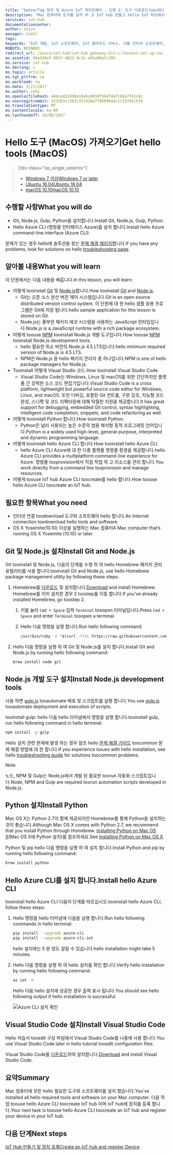 ```yaml
---
title: "SensorTag 장치 및 Azure IoT 게이트웨이 - 단원 2: 도구 다운로드(macOS) | Microsoft Docs"
description: "Mac 컴퓨터에 도구를 설치 하 고 IoT hub 만들고 hello IoT 허브에서 장치를 등록 합니다."
services: iot-hub
documentationcenter: 
author: shizn
manager: timtl
tags: 
keywords: "IoT 개발, IoT 소프트웨어, IoT 클라우드 서비스, 사물 인터넷 소프트웨어, Azure CLI, Python Mac 설치, Mac에 Git 설치, gulp 실행, Node Js Mac 설치"
ROBOTS: NOINDEX
redirect_url: /azure/iot-hub/iot-hub-gateway-kit-c-lesson1-set-up-nuc
ms.assetid: 94e538ef-9857-4023-9c3c-e92a0be7c395
ms.service: iot-hub
ms.devlang: c
ms.topic: article
ms.tgt_pltfrm: na
ms.workload: na
ms.date: 3/21/2017
ms.author: xshi
ms.openlocfilehash: 44bce452690e18e6c803df564fdafcdda7f41c8c
ms.sourcegitcommit: 523283cc1b3c37c428e77850964dc1c33742c5f0
ms.translationtype: MT
ms.contentlocale: ko-KR
ms.lasthandoff: 10/06/2017
---
```

# <a name="get-hello-tools-macos"></a><span data-ttu-id="fab70-104">Hello 도구 (MacOS) 가져오기</span><span class="sxs-lookup"><span data-stu-id="fab70-104">Get hello tools (MacOS)</span></span>
> [!div class="op_single_selector"]
> * [<span data-ttu-id="fab70-105">Windows 7 이상</span><span class="sxs-lookup"><span data-stu-id="fab70-105">Windows 7 or later</span></span>](iot-hub-gateway-kit-c-lesson2-get-the-tools-win32.md)
> * [<span data-ttu-id="fab70-106">Ubuntu 16.04</span><span class="sxs-lookup"><span data-stu-id="fab70-106">Ubuntu 16.04</span></span>](iot-hub-gateway-kit-c-lesson2-get-the-tools-ubuntu.md)
> * [<span data-ttu-id="fab70-107">macOS 10.10</span><span class="sxs-lookup"><span data-stu-id="fab70-107">macOS 10.10</span></span>](iot-hub-gateway-kit-c-lesson2-get-the-tools-mac.md)

## <a name="what-you-will-do"></a><span data-ttu-id="fab70-108">수행할 사항</span><span class="sxs-lookup"><span data-stu-id="fab70-108">What you will do</span></span>

- <span data-ttu-id="fab70-109">Git, Node.js, Gulp, Python을 설치합니다.</span><span class="sxs-lookup"><span data-stu-id="fab70-109">Install Git, Node.js, Gulp, Python.</span></span>
- <span data-ttu-id="fab70-110">Hello Azure CLI (명령줄 인터페이스 Azure)를 설치 합니다.</span><span class="sxs-lookup"><span data-stu-id="fab70-110">Install hello Azure command-line interface (Azure CLI).</span></span> 

<span data-ttu-id="fab70-111">문제가 있는 경우 hello에 솔루션을 찾는 [문제 해결 페이지](iot-hub-gateway-kit-c-troubleshooting.md)합니다.</span><span class="sxs-lookup"><span data-stu-id="fab70-111">If you have any problems, look for solutions on hello [troubleshooting page](iot-hub-gateway-kit-c-troubleshooting.md).</span></span>

## <a name="what-you-will-learn"></a><span data-ttu-id="fab70-112">알아볼 내용</span><span class="sxs-lookup"><span data-stu-id="fab70-112">What you will learn</span></span>

<span data-ttu-id="fab70-113">이 단원에서는 다음 내용을 배웁니다.</span><span class="sxs-lookup"><span data-stu-id="fab70-113">In this lesson, you will learn:</span></span>

- <span data-ttu-id="fab70-114">어떻게 tooinstall [Git](https://git-scm.com/) 및 [Node.js](https://nodejs.org/en/)합니다.</span><span class="sxs-lookup"><span data-stu-id="fab70-114">How tooinstall [Git](https://git-scm.com/) and [Node.js](https://nodejs.org/en/).</span></span>
  - <span data-ttu-id="fab70-115">Git는 오픈 소스 분산 버전 제어 시스템입니다.</span><span class="sxs-lookup"><span data-stu-id="fab70-115">Git is an open source distributed version control system.</span></span> <span data-ttu-id="fab70-116">이 단원에 대 한 hello 샘플 응용 프로그램은 Git에 저장 됩니다.</span><span class="sxs-lookup"><span data-stu-id="fab70-116">hello sample application for this lesson is stored on Git.</span></span>
  - <span data-ttu-id="fab70-117">Node.js는 풍부한 패키지 에코 시스템을 사용하는 JavaScript 런타임입니다.</span><span class="sxs-lookup"><span data-stu-id="fab70-117">Node.js is a JavaScript runtime with a rich package ecosystem.</span></span>
- <span data-ttu-id="fab70-118">어떻게 toouse [NPM](https://www.npmjs.com/) tooinstall Node.js 개발 도구입니다.</span><span class="sxs-lookup"><span data-stu-id="fab70-118">How toouse [NPM](https://www.npmjs.com/) tooinstall Node.js development tools.</span></span>
  - <span data-ttu-id="fab70-119">hello 필요한 최소 버전의 Node.js 4.5 LTS입니다.</span><span class="sxs-lookup"><span data-stu-id="fab70-119">hello minimum required version of Node.js is 4.5 LTS.</span></span>
  - <span data-ttu-id="fab70-120">NPM은 Node.js 용 hello 패키지 관리자 중 하나입니다.</span><span class="sxs-lookup"><span data-stu-id="fab70-120">NPM is one of hello package managers for Node.js.</span></span>
- <span data-ttu-id="fab70-121">Tooinstall 어떻게 Visual Studio 코드.</span><span class="sxs-lookup"><span data-stu-id="fab70-121">How tooinstall Visual Studio Code.</span></span>
  - <span data-ttu-id="fab70-122">Visual Studio Code는 Windows, Linux 및 macOS를 위한 간단하지만 플랫폼 간 강력한 소스 코드 편집기입니다.</span><span class="sxs-lookup"><span data-stu-id="fab70-122">Visual Studio Code is a cross platform, lightweight but powerful source code editor for Windows, Linux, and macOS.</span></span> <span data-ttu-id="fab70-123">또한 디버깅, 포함된 Git 컨트롤, 구문 강조, 지능형 코드 완성, 스니펫 및 코드 리팩터링에 대해 탁월한 지원을 제공합니다.</span><span class="sxs-lookup"><span data-stu-id="fab70-123">It has great support for debugging, embedded Git control, syntax highlighting, intelligent code completion, snippets, and code refactoring as well.</span></span>
- <span data-ttu-id="fab70-124">어떻게 tooinstall Python 합니다.</span><span class="sxs-lookup"><span data-stu-id="fab70-124">How tooinstall Python.</span></span>
  - <span data-ttu-id="fab70-125">Python은 널리 사용되는 높은 수준의 범용 해석형 동적 프로그래밍 언어입니다.</span><span class="sxs-lookup"><span data-stu-id="fab70-125">Python is a widely used high-level, general-purpose, interpreted and dynamic programming language.</span></span>
- <span data-ttu-id="fab70-126">어떻게 tooinstall hello Azure CLI 합니다.</span><span class="sxs-lookup"><span data-stu-id="fab70-126">How tooinstall hello Azure CLI.</span></span>
  - <span data-ttu-id="fab70-127">hello Azure CLI Azure에 대 한 다중 플랫폼 명령줄 환경을 제공합니다.</span><span class="sxs-lookup"><span data-stu-id="fab70-127">hello Azure CLI provides a multiplatform command-line experience for Azure.</span></span> <span data-ttu-id="fab70-128">명령줄 tooprovision에서 직접 작업 하 고 리소스를 관리 합니다.</span><span class="sxs-lookup"><span data-stu-id="fab70-128">You work directly from a command line tooprovision and manage resources.</span></span>
- <span data-ttu-id="fab70-129">어떻게 toouse IoT hub Azure CLI toocreate를 hello 합니다.</span><span class="sxs-lookup"><span data-stu-id="fab70-129">How toouse hello Azure CLI toocreate an IoT hub.</span></span>

## <a name="what-you-need"></a><span data-ttu-id="fab70-130">필요한 항목</span><span class="sxs-lookup"><span data-stu-id="fab70-130">What you need</span></span>

- <span data-ttu-id="fab70-131">인터넷 연결 toodownload 도구와 소프트웨어 hello 합니다.</span><span class="sxs-lookup"><span data-stu-id="fab70-131">An Internet connection toodownload hello tools and software.</span></span>
- <span data-ttu-id="fab70-132">OS X Yosemite(10.10) 이상을 실행하는 Mac 컴퓨터</span><span class="sxs-lookup"><span data-stu-id="fab70-132">A Mac computer that’s running OS X Yosemite (10.10) or later.</span></span>

## <a name="install-git-and-nodejs"></a><span data-ttu-id="fab70-133">Git 및 Node.js 설치</span><span class="sxs-lookup"><span data-stu-id="fab70-133">Install Git and Node.js</span></span>

<span data-ttu-id="fab70-134">Git tooinstall 및 Node.js, 다음이 단계를 수행 하 여 hello Homebrew 패키지 관리 유틸리티를 사용 합니다.</span><span class="sxs-lookup"><span data-stu-id="fab70-134">tooinstall Git and Node.js, use hello Homebrew package management utility by following these steps:</span></span>

1. <span data-ttu-id="fab70-135">Homebrew를 [다운로드](http://brew.sh/) 및 설치합니다.</span><span class="sxs-lookup"><span data-stu-id="fab70-135">[Download](http://brew.sh/) and install Homebrew.</span></span> <span data-ttu-id="fab70-136">Homebrew를 이미 설치한 경우 2 toostep를 이동 합니다.</span><span class="sxs-lookup"><span data-stu-id="fab70-136">If you’ve already installed Homebrew, go toostep 2.</span></span>
   1. <span data-ttu-id="fab70-137">키를 눌러 `Cmd + Space` 입력 `Terminal` tooopen 터미널입니다.</span><span class="sxs-lookup"><span data-stu-id="fab70-137">Press `Cmd + Space` and enter `Terminal` tooopen a terminal.</span></span>
   2. <span data-ttu-id="fab70-138">Hello 다음 명령을 실행 합니다.</span><span class="sxs-lookup"><span data-stu-id="fab70-138">Run hello following command:</span></span>

      ```bash
      /usr/bin/ruby -e "$(curl -fsSL https://raw.githubusercontent.com/Homebrew/install/master/install)"
      ```

2. <span data-ttu-id="fab70-139">Hello 다음 명령을 실행 하 여 Git 및 Node.js를 설치 합니다.</span><span class="sxs-lookup"><span data-stu-id="fab70-139">Install Git and Node.js by running hello following command:</span></span>

    ```bash
    brew install node git
    ```

## <a name="install-nodejs-development-tools"></a><span data-ttu-id="fab70-140">Node.js 개발 도구 설치</span><span class="sxs-lookup"><span data-stu-id="fab70-140">Install Node.js development tools</span></span>

<span data-ttu-id="fab70-141">사용 하면 [gulp.js](http://gulpjs.com/) tooautomate 배포 및 스크립트를 실행 합니다.</span><span class="sxs-lookup"><span data-stu-id="fab70-141">You use [gulp.js](http://gulpjs.com/) tooautomate deployment and execution of scripts.</span></span>

<span data-ttu-id="fab70-142">tooinstall gulp: hello 다음 hello 터미널에서 명령을 실행 합니다.</span><span class="sxs-lookup"><span data-stu-id="fab70-142">tooinstall gulp, run hello following command in hello terminal:</span></span>

```bash
npm install -g gulp
```

<span data-ttu-id="fab70-143">Hello 설치 관련 문제에 발생 하는 경우 참조 hello [문제 해결 가이드](iot-hub-gateway-kit-c-troubleshooting.md) toocommon 문제 해결 방법에 대 한 합니다.</span><span class="sxs-lookup"><span data-stu-id="fab70-143">If you experience issues with hello installation, see hello [troubleshooting guide](iot-hub-gateway-kit-c-troubleshooting.md) for solutions toocommon problems.</span></span>

> [!Note]
> <span data-ttu-id="fab70-144">노드, NPM 및 Gulp는 Node.js에서 개발 된 필요한 toorun 자동화 스크립트입니다.</span><span class="sxs-lookup"><span data-stu-id="fab70-144">Node, NPM and Gulp are required toorun automation scripts developed in Node.js.</span></span>

## <a name="install-python"></a><span data-ttu-id="fab70-145">Python 설치</span><span class="sxs-lookup"><span data-stu-id="fab70-145">Install Python</span></span>

<span data-ttu-id="fab70-146">Mac OS X는 Python 2.7이 함께 제공되지만 Homebrew를 통해 Python을 설치하는 것이 좋습니다.</span><span class="sxs-lookup"><span data-stu-id="fab70-146">Although Mac OS X comes with Python 2.7, we recommend that you install Python through Homebrew.</span></span> <span data-ttu-id="fab70-147">[Installing Python on Mac OS X](http://docs.python-guide.org/en/latest/starting/install/osx/)(Mac OS X에 Python 설치)를 참조하세요.</span><span class="sxs-lookup"><span data-stu-id="fab70-147">See [Installing Python on Mac OS X](http://docs.python-guide.org/en/latest/starting/install/osx/).</span></span>

<span data-ttu-id="fab70-148">Python 및 pip hello 다음 명령을 실행 하 여 설치 합니다.</span><span class="sxs-lookup"><span data-stu-id="fab70-148">Install Python and pip by running hello following command:</span></span>

```bash
brew install python
```

## <a name="install-hello-azure-cli"></a><span data-ttu-id="fab70-149">Hello Azure CLI를 설치 합니다.</span><span class="sxs-lookup"><span data-stu-id="fab70-149">Install hello Azure CLI</span></span>

<span data-ttu-id="fab70-150">tooinstall hello Azure CLI 다음이 단계를 따르십시오.</span><span class="sxs-lookup"><span data-stu-id="fab70-150">tooinstall hello Azure CLI, follow these steps:</span></span>

1. <span data-ttu-id="fab70-151">Hello 명령을 hello 터미널에 다음을 실행 합니다.</span><span class="sxs-lookup"><span data-stu-id="fab70-151">Run hello following commands in hello terminal:</span></span>
   ```bash
   pip install --upgrade azure-cli
   pip install --upgrade azure-cli-iot
   ```
   <span data-ttu-id="fab70-152">hello 설치에는 5 분 정도 걸릴 수 있습니다.</span><span class="sxs-lookup"><span data-stu-id="fab70-152">hello installation might take 5 minutes.</span></span>

2. <span data-ttu-id="fab70-153">Hello 다음 명령을 실행 하 여 hello 설치를 확인 합니다.</span><span class="sxs-lookup"><span data-stu-id="fab70-153">Verify hello installation by running hello following command:</span></span>
   ```bash
   az iot -h
   ```
   <span data-ttu-id="fab70-154">Hello 다음 hello 설치에 성공한 경우 출력 표시 됩니다.</span><span class="sxs-lookup"><span data-stu-id="fab70-154">You should see hello following output if hello installation is successful.</span></span>

   ![Azure CLI 설치 확인](media/iot-hub-gateway-kit-lessons/lesson2/az_iot_help_osx.png)

## <a name="install-visual-studio-code"></a><span data-ttu-id="fab70-156">Visual Studio Code 설치</span><span class="sxs-lookup"><span data-stu-id="fab70-156">Install Visual Studio Code</span></span>

<span data-ttu-id="fab70-157">Hello 자습서 tooedit 구성 파일에서 Visual Studio Code를 나중에 사용 합니다.</span><span class="sxs-lookup"><span data-stu-id="fab70-157">You use Visual Studio Code later in hello tutorial tooedit configuration files.</span></span>

<span data-ttu-id="fab70-158">Visual Studio Code를 [다운로드](https://code.visualstudio.com/docs/setup/osx)하여 설치합니다.</span><span class="sxs-lookup"><span data-stu-id="fab70-158">[Download](https://code.visualstudio.com/docs/setup/osx) and install Visual Studio Code.</span></span>

## <a name="summary"></a><span data-ttu-id="fab70-159">요약</span><span class="sxs-lookup"><span data-stu-id="fab70-159">Summary</span></span>

<span data-ttu-id="fab70-160">Mac 컴퓨터에 모든 hello 필요한 도구와 소프트웨어를 설치 했습니다.</span><span class="sxs-lookup"><span data-stu-id="fab70-160">You’ve installed all hello required tools and software on your Mac computer.</span></span> <span data-ttu-id="fab70-161">다음 작업 toouse hello Azure CLI toocreate IoT hub 이며 IoT hub에 장치를 등록 합니다.</span><span class="sxs-lookup"><span data-stu-id="fab70-161">Your next task is toouse hello Azure CLI toocreate an IoT hub and register your device in your IoT hub.</span></span>

## <a name="next-steps"></a><span data-ttu-id="fab70-162">다음 단계</span><span class="sxs-lookup"><span data-stu-id="fab70-162">Next steps</span></span>
[<span data-ttu-id="fab70-163">IoT Hub 만들기 및 장치 등록</span><span class="sxs-lookup"><span data-stu-id="fab70-163">Create an IoT hub and register Device</span></span>](iot-hub-gateway-kit-c-lesson2-register-device.md)
